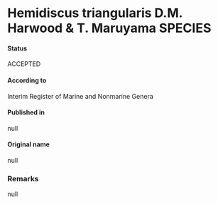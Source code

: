 Hemidiscus triangularis D.M. Harwood & T. Maruyama SPECIES
=======

#### Status
ACCEPTED

#### According to
Interim Register of Marine and Nonmarine Genera

#### Published in
null

#### Original name
null

### Remarks
null